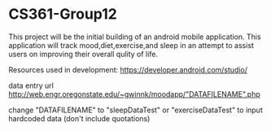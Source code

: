 # CS361-Group12

This project will be the initial building of an android mobile application. This application will track mood,diet,exercise,and sleep in an
attempt to assist users on improving their overall qulity of life. 

Resources used in development:
https://developer.android.com/studio/


data entry url http://web.engr.oregonstate.edu/~gwinnk/moodapp/"DATAFILENAME".php
  
  change "DATAFILENAME" to "sleepDataTest"  or  "exerciseDataTest"  to input hardcoded data (don't include quotations)
